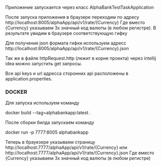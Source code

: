 Приложение запускается через класс AlphaBankTestTaskApplication

После запуска приложения в браузере переходим по адресу http://localhost:8005/alphaApp/api/v1/rate/{Currency}
Где вместо {Currency} указываем 3х значный код валюты (в любом регистре). В результате увидим в браузере соответствующую гифку

Для получения json формата гифки используем адресс http://localhost:8005/alphaApp/api/v1/rate/{Currency}.json

Так же в файле httpRequest.http (лежит в корне проекта) через intellij idea можно запустить get запросы.

Все api keys и url адресса сторонних api расположены в application.properties.

### DOCKER ###

Для запуска используем команду

docker build --tag=alphabankapp:latest .

После сборки билда запускаем команду

docker run -p 7777:8005 alphabankapp

Теперь в брауезере указываем страницу 
http://localhost:7777/alphaApp/api/v1/rate/{Currency}
или
http://localhost:7777/alphaApp/api/v1/rate/{Currency}.json
Где вместо {Currency} указываем 3х значный код валюты (в любом регистре)

